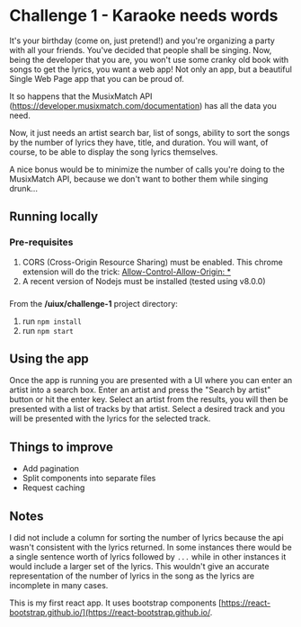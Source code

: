 # Challenge 1 - Karaoke needs words
It's your birthday (come on, just pretend!) and you're organizing a party with all your friends. 
You've decided that people shall be singing. 
Now, being the developer that you are, you won't use some cranky old book with songs to get the lyrics, you want a web 
app! Not only an app, but a beautiful Single Web Page app that you can be proud of.

It so happens that the MusixMatch API (https://developer.musixmatch.com/documentation) has all the data you need.

Now, it just needs an artist search bar, list of songs, ability to sort the songs by the number of lyrics they have, 
title, and duration. You will want, of course, to be able to display the song lyrics themselves. 

A nice bonus would be to minimize the number of calls you're doing to the MusixMatch API, because we don't want to 
bother them while singing drunk...


## Running locally
### Pre-requisites
1. CORS (Cross-Origin Resource Sharing) must be enabled. This chrome extension will do the trick:
[Allow-Control-Allow-Origin: *](https://chrome.google.com/webstore/detail/allow-control-allow-origi/nlfbmbojpeacfghkpbjhddihlkkiljbi/related?hl=en)
2. A recent version of Nodejs must be installed (tested using v8.0.0)

###
From the **/uiux/challenge-1** project directory:
1. run `npm install`
2. run `npm start`

## Using the app
Once the app is running you are presented with a UI where you can enter an artist into a search box. Enter an artist and press the "Search by artist" button or hit the enter key. Select an artist from the results, you will then be presented with a list of tracks by that artist. Select a desired track and you will be presented with the lyrics for the selected track.

## Things to improve
- Add pagination
- Split components into separate files
- Request caching

## Notes
I did not include a column for sorting the number of lyrics because the api wasn't consistent with the lyrics returned. In some instances there would be a single sentence worth of lyrics followed by `...` while in other instances it would include a larger set of the lyrics. This wouldn't give an accurate representation of the number of lyrics in the song as the lyrics are incomplete in many cases.


This is my first react app. It uses bootstrap components [https://react-bootstrap.github.io/](https://react-bootstrap.github.io/.